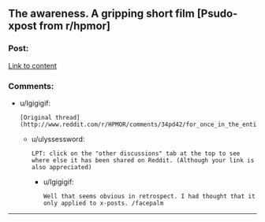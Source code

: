 ## The awareness. A gripping short film [Psudo-xpost from r/hpmor]

### Post:

[Link to content](https://vimeo.com/82527075#at=2)

### Comments:

- u/Igigigif:
  ```
  [Original thread] (http://www.reddit.com/r/HPMOR/comments/34pd42/for_once_in_the_entire_history_of_tv_movies_and/)
  ```

  - u/ulyssessword:
    ```
    LPT: click on the "other discussions" tab at the top to see where else it has been shared on Reddit. (Although your link is also appreciated)
    ```

    - u/Igigigif:
      ```
      Well that seems obvious in retrospect. I had thought that it only applied to x-posts. /facepalm
      ```

---

